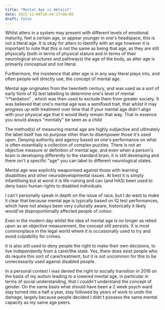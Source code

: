 ```yaml
---
title: "Mental Age is Ableist"
date: 2021-11-04T18:44:17+08:00
draft: false
---
```


Whilst alters in a system may present with different levels of emotional maturity, feel a certain age, or appear younger in one's headspace, this is not a literal age. It is okay for alters to identify with an age however it is important to note that this is not the same as being that age, as they are still physically (both in terms of physical stature and in terms of their neurological structures and pathways) the age of the body, as alter age is primarily conceptual and not literal.

Furthermore, the insistence that alter age is in any way literal plays into, and often people will directly use, the concept of mental age. 

Mental age originates from the twentieth century, and was used as a sort of early form of IQ test labelling to determine one's level of mental "r*tardation" , which was then used to exclude them from greater society. 
It was believed that one's mental age was a semifixed trait, that whilst it may progress up with treatment over time that if your mental age didn't align with your physical age that it would likely remain that way. That in essence you would always "mentally" be seen as a child

The method(s) of measuring mental age are highly subjective and ultimately the label itself has no purpose other than to disempower those it's used upon. Denying authority and agency based on one's performance on what is often essentially a collection of complex puzzles.
There is not an objective measure or definition of mental age, and even when a person's brain is developing differently to the standard brain, it is still developing and there isn't a specific "age" you can label to different neurological states.

Mental age was explicitly weaponised against those with learning disabilities and other neurodevelopmental issues. At best it is simply infantilising but at worst it is life-ruining and can (and HAS) been used to deny basic human rights to disabled individuals.

I can't personally speak in depth on the issue of race, but I do want to make it clear that because mental age is typically based on IQ test performances, which have not always been very culturally aware, historically it likely would've disproportionally affected people of colour.

Even in the modern day whilst the idea of mental age is no longer as relied upon as an objective measurement, the concept still persists. It is most commonplace in the legal world where it is occasionally used to try and avoid culpability for crimes.

It is also still used to deny people the right to make their own decisions, to live independently from a carer/the state. Yes, there does exist people who do require this sort of care/treatment, but it is not uncommon for this to be unnecessarily used against disabled people.

In a personal context I was denied the right to socially transition in 2016 on the basis of my autism leading to a lowered mental age, in particular in terms of social understanding, that I couldn't understand the concept of gender. On the same basis what should have been a 2 week psych ward stay turned into a half a year, stay followed by years of work to undo the damage, largely because people decided I didn't possess the same mental capacity as my same age peers.
